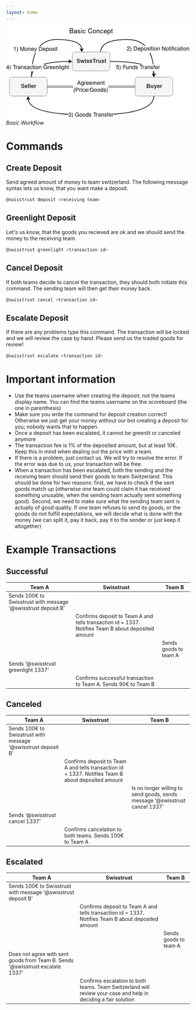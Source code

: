 ```yaml
---
layout: home
---
```


![](workflow_basics.png)  
*Basic Workflow*

# Commands
## Create Deposit
Send agreed amount of money to team switzerland.
The following message syntax lets us know, that you want make a deposit.
```bash
@swisstrust deposit <receiving team>
```
## Greenlight Deposit
Let's us know, that the goods you recieved are ok and we should send the money to the receiving team.
```bash
@swisstrust greenlight <transaction id>
```
## Cancel Deposit
If both teams decide to cancel the transaction, they should both initiate this command. The sending team will then get their money back.
```bash
@swisstrust cancel <transaction id>
```
## Escalate Deposit
If there are any problems type this command. The transaction will be locked and we will review the case by hand. Please send us the traded goods for review!
```bash
@swisstrust escalate <transaction id>
```
# Important information
* Use the teams username when creating the deposit; not the teams display name. You can find the teams username on the scoreboard (the one in parenthesis)
* Make sure you write the command for deposit creation correct! Otherwise we just get your money without our bot creating a deposit for you; nobody wants that to happen.
* Once a deposit has been escalated, it cannot be greenlit or canceled anymore
* The transaction fee is 1% of the deposited amount, but at least 10€. Keep this in mind when dealing out the price with a team.
* If there is a problem, just contact us. We will try to resolve the error. If the error was due to us, your transaction will be free.
* When a transaction has been escalated, both the sending and the receiving team should send their goods to team Switzerland. This should be done for two reasons: first, we have to check if the sent goods match up (otherwise one team could claim it has received something unusable, when the sending team actually sent something good). Second, we need to make sure what the sending team sent is actually of good quality. If one team refuses to send its goods, or the goods do not fulfill expectations, we will decide what is done with the money (we can split it, pay it back, pay it to the sender or just keep it altogether)

# Example Transactions

## Successful
| Team A | Swisstrust | Team B |
| ------ | ---------- | ------ |
| Sends 100€ to Swisstrust with message ‘@swisstrust deposit B’ |  |  |
|  | Confirms deposit to Team A and tells transaction id = 1337. Notifies Team B about deposited amount |  |
|  |  | Sends goods to team A |
| Sends ‘@swisstrust greenlight 1337’ |  |  |
|  | Confirms successful transaction to Team A. Sends 90€ to Team B |  |

## Canceled
| Team A | Swisstrust | Team B |
| ------ | ---------- | ------ |
| Sends 100€ to Swisstrust with message ‘@swisstrust deposit B’ |  |  |
|  | Confirms deposit to Team A and tells transaction id = 1337. Notifies Team B about deposited amount |  |
|  |  | Is no longer willing to send goods, sends message ‘@swisstrust cancel 1337’ |
| Sends ‘@swisstrust cancel 1337’ |  |  |
|  | Confirms cancelation to both teams. Sends 100€ to Team A |  |

## Escalated
| Team A | Swisstrust | Team B |
| ------ | ---------- | ------ |
| Sends 100€ to Swisstrust with message ‘@swisstrust deposit B’ |  |  |
|  | Confirms deposit to Team A and tells transaction id = 1337. Notifies Team B about deposited amount |  |
|  |  | Sends goods to team A |
| Does not agree with sent goods from Team B. Sends ‘@swisstrust escalate 1337’ |  |  |
|  | Confirms escalation to both teams. Team Switzerland will review your case and help in deciding a fair solution |  |
